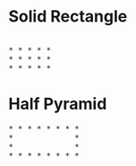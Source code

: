 # Solid Rectangle

<pre>  
* * * * * 
* * * * * 
* * * * * 
</pre>

# Half Pyramid

<pre>
* * * * * * * * 
*             * 
*             * 
* * * * * * * * 
</pre>

